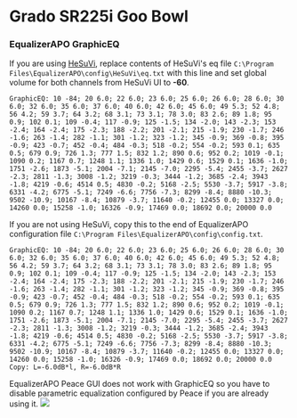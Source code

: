 # Grado SR225i Goo Bowl
### EqualizerAPO GraphicEQ
If you are using [HeSuVi](https://sourceforge.net/projects/hesuvi/), replace contents of HeSuVi's eq file `C:\Program Files\EqualizerAPO\config\HeSuVi\eq.txt` with this line and set global volume for both channels from HeSuVi UI to **-60**.
```
GraphicEQ: 10 -84; 20 6.0; 22 6.0; 23 6.0; 25 6.0; 26 6.0; 28 6.0; 30 6.0; 32 6.0; 35 6.0; 37 6.0; 40 6.0; 42 6.0; 45 6.0; 49 5.3; 52 4.8; 56 4.2; 59 3.7; 64 3.2; 68 3.1; 73 3.1; 78 3.0; 83 2.6; 89 1.8; 95 0.9; 102 0.1; 109 -0.4; 117 -0.9; 125 -1.5; 134 -2.0; 143 -2.3; 153 -2.4; 164 -2.4; 175 -2.3; 188 -2.2; 201 -2.1; 215 -1.9; 230 -1.7; 246 -1.6; 263 -1.4; 282 -1.1; 301 -1.2; 323 -1.2; 345 -0.9; 369 -0.8; 395 -0.9; 423 -0.7; 452 -0.4; 484 -0.3; 518 -0.2; 554 -0.2; 593 0.1; 635 0.5; 679 0.9; 726 1.3; 777 1.5; 832 1.2; 890 0.6; 952 0.2; 1019 -0.1; 1090 0.2; 1167 0.7; 1248 1.1; 1336 1.0; 1429 0.6; 1529 0.1; 1636 -1.0; 1751 -2.6; 1873 -5.1; 2004 -7.1; 2145 -7.0; 2295 -5.4; 2455 -3.7; 2627 -2.3; 2811 -1.3; 3008 -1.2; 3219 -0.3; 3444 -1.2; 3685 -2.4; 3943 -1.8; 4219 -0.6; 4514 0.5; 4830 -0.2; 5168 -2.5; 5530 -3.7; 5917 -3.8; 6331 -4.2; 6775 -5.1; 7249 -6.6; 7756 -7.3; 8299 -8.4; 8880 -10.3; 9502 -10.9; 10167 -8.4; 10879 -3.7; 11640 -0.2; 12455 0.0; 13327 0.0; 14260 0.0; 15258 -1.0; 16326 -0.9; 17469 0.0; 18692 0.0; 20000 0.0
```
If you are not using HeSuVi, copy this to the end of EqualizerAPO configuration file `C:\Program Files\EqualizerAPO\config\config.txt`.
```
GraphicEQ: 10 -84; 20 6.0; 22 6.0; 23 6.0; 25 6.0; 26 6.0; 28 6.0; 30 6.0; 32 6.0; 35 6.0; 37 6.0; 40 6.0; 42 6.0; 45 6.0; 49 5.3; 52 4.8; 56 4.2; 59 3.7; 64 3.2; 68 3.1; 73 3.1; 78 3.0; 83 2.6; 89 1.8; 95 0.9; 102 0.1; 109 -0.4; 117 -0.9; 125 -1.5; 134 -2.0; 143 -2.3; 153 -2.4; 164 -2.4; 175 -2.3; 188 -2.2; 201 -2.1; 215 -1.9; 230 -1.7; 246 -1.6; 263 -1.4; 282 -1.1; 301 -1.2; 323 -1.2; 345 -0.9; 369 -0.8; 395 -0.9; 423 -0.7; 452 -0.4; 484 -0.3; 518 -0.2; 554 -0.2; 593 0.1; 635 0.5; 679 0.9; 726 1.3; 777 1.5; 832 1.2; 890 0.6; 952 0.2; 1019 -0.1; 1090 0.2; 1167 0.7; 1248 1.1; 1336 1.0; 1429 0.6; 1529 0.1; 1636 -1.0; 1751 -2.6; 1873 -5.1; 2004 -7.1; 2145 -7.0; 2295 -5.4; 2455 -3.7; 2627 -2.3; 2811 -1.3; 3008 -1.2; 3219 -0.3; 3444 -1.2; 3685 -2.4; 3943 -1.8; 4219 -0.6; 4514 0.5; 4830 -0.2; 5168 -2.5; 5530 -3.7; 5917 -3.8; 6331 -4.2; 6775 -5.1; 7249 -6.6; 7756 -7.3; 8299 -8.4; 8880 -10.3; 9502 -10.9; 10167 -8.4; 10879 -3.7; 11640 -0.2; 12455 0.0; 13327 0.0; 14260 0.0; 15258 -1.0; 16326 -0.9; 17469 0.0; 18692 0.0; 20000 0.0
Copy: L=-6.0dB*l, R=-6.0dB*R
```
EqualizerAPO Peace GUI does not work with GraphicEQ so you have to disable parametric equalization configured by Peace if you are already using it.
![](https://raw.githubusercontent.com/jaakkopasanen/AutoEq/master/results/Sonoma%20Model%20One/innerfidelity/onear/Grado%20SR225i%20Goo%20Bowl/Grado%20SR225i%20Goo%20Bowl.png)
